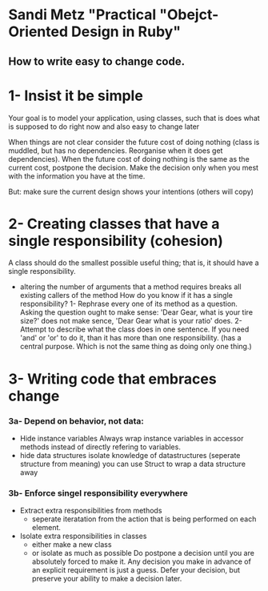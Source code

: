 # Sandi Metz "Practical "Obejct-Oriented Design in Ruby"
## How to write easy to change code.

# 1- Insist it be simple
Your goal is to model your application, using classes, such that is does what is
supposed to do right now and also easy to change later

When things are not clear consider the future cost of doing nothing (class is
muddled, but has no dependencies. Reorganise when it does get dependencies).
When the future cost of doing nothing is the same as the current cost, postpone
the decision. Make the decision only when you mest with the information you have
at the time.

But: make sure the current design shows your intentions (others will copy)

# 2- Creating classes that have a single responsibility (cohesion)
A class should do the smallest possible useful thing; that is, it should have a
single responsibility.
  - altering the number of arguments that a method requires breaks all existing
    callers of the method
How do you know if it has a single responsibility?
1- Rephrase every one of its method as a question. Asking the question ought
   to make sense: 'Dear Gear, what is your tire size?' does not make sence,
   'Dear Gear what is your ratio' does.
2- Attempt to describe what the class does in one sentence. If you need 'and' or
   'or' to do it, than it has more than one responsibility. (has a central
   purpose. Which is not the same thing as doing only one thing.)

# 3- Writing code that embraces change
### 3a- Depend on behavior, not data:
- Hide instance variables
  Always wrap instance variables in accessor methods instead of directly
  refering to variables.
- hide data structures
  isolate knowledge of datastructures (seperate structure from meaning)
  you can use Struct to wrap a data structure away

### 3b- Enforce singel responsibility everywhere
- Extract extra responsibilities from methods
  - seperate iteratation from the action that is being performed on each
    element.
- Isolate extra responsibilities in classes
  - either make a new class
  - or isolate as much as possible
  Do postpone a decision until you are absolutely forced to make it. Any
  decision you make in advance of an explicit requirement is just a guess.
  Defer your decision, but preserve your ability to make a decision later.
